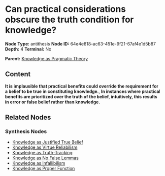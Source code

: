 # Can practical considerations obscure the truth condition for knowledge?

**Node Type:** antithesis
**Node ID:** 64e4e818-ac63-451e-9f21-67af4e1d5b87
**Depth:** 4
**Terminal:** No

**Parent:** [Knowledge as Pragmatic Theory](knowledge-as-pragmatic-theory-synthesis-0f2a662c-ba38-4203-bcd0-be57a67312d0.md)

## Content

**It is implausible that practical benefits could override the requirement for a belief to be true in constituting knowledge.**, **In instances where practical benefits are prioritized over the truth of the belief, intuitively, this results in error or false belief rather than knowledge.**

## Related Nodes

### Synthesis Nodes

- [Knowledge as Justified True Belief](knowledge-as-justified-true-belief-synthesis-d80495c9-192b-41c5-bee3-7bced712dadc.md)
- [Knowledge as Virtue Reliabilism](knowledge-as-virtue-reliabilism-synthesis-5a0b4358-52bc-46fc-9d02-b392c7ce5182.md)
- [Knowledge as Truth-Tracking](knowledge-as-truth-tracking-synthesis-f72365cc-5059-4cfe-988f-7a135f53bacf.md)
- [Knowledge as No False Lemmas](knowledge-as-no-false-lemmas-synthesis-381ae1d4-8097-4db0-a5ef-9c4c37fbfc1a.md)
- [Knowledge as Infallibilism](knowledge-as-infallibilism-synthesis-1ee2c910-9146-4633-b092-4778199daecb.md)
- [Knowledge as Proper Function](knowledge-as-proper-function-synthesis-e8293c39-98c7-48ff-b0b7-703f1e1819c7.md)
